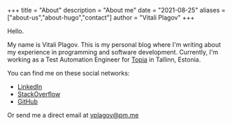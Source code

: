 +++
title = "About"
description = "About me"
date = "2021-08-25"
aliases = ["about-us","about-hugo","contact"]
author = "Vitali Plagov"
+++

Hello.

My name is Vitali Plagov. This is my personal blog where I'm writing about my experience in programming and software
development. Currently, I'm working as a Test Automation Engineer for [Topia](https://www.topia.com/) in Tallinn, 
Estonia.

You can find me on these social networks:

* [LinkedIn](https://www.linkedin.com/in/plagov/)
* [StackOverflow](https://stackoverflow.com/users/6934058/vitalii-plagov)
* [GitHub](https://github.com/plagov)

Or send me a direct email at vplagov@pm.me
